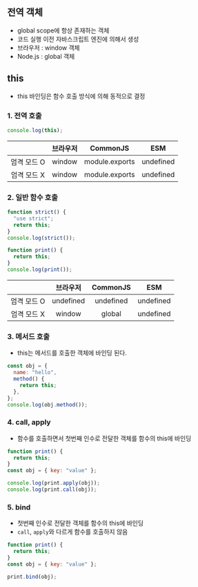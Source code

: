 ## 전역 객체

- global scope에 항상 존재하는 객체
- 코드 실행 이전 자바스크립트 엔진에 의해서 생성
- 브라우저 : window 객체
- Node.js : global 객체

## this

- this 바인딩은 함수 호출 방식에 의해 동적으로 결정

### 1. 전역 호출

```javascript
console.log(this);
```

|             | 브라우저 |    CommonJS    |    ESM    |
| :---------: | :------: | :------------: | :-------: |
| 엄격 모드 O |  window  | module.exports | undefined |
| 엄격 모드 X |  window  | module.exports | undefined |

### 2. 일반 함수 호출

```javascript
function strict() {
  "use strict";
  return this;
}
console.log(strict());
```

```javascript
function print() {
  return this;
}
console.log(print());
```

|             | 브라우저  | CommonJS  |    ESM    |
| :---------: | :-------: | :-------: | :-------: |
| 엄격 모드 O | undefined | undefined | undefined |
| 엄격 모드 X |  window   |  global   | undefined |

### 3. 메서드 호출

- this는 메서드를 호출한 객체에 바인딩 된다.

```javascript
const obj = {
  name: "hello",
  method() {
    return this;
  },
};
console.log(obj.method());
```

### 4. call, apply

- 함수를 호출하면서 첫번째 인수로 전달한 객체를 함수의 this에 바인딩

```javascript
function print() {
  return this;
}
const obj = { key: "value" };

console.log(print.apply(obj));
console.log(print.call(obj));
```

### 5. bind

- 첫번째 인수로 전달한 객체를 함수의 this에 바인딩
- `call`, `apply`와 다르게 함수를 호출하지 않음

```javascript
function print() {
  return this;
}
const obj = { key: "value" };

print.bind(obj);
```
